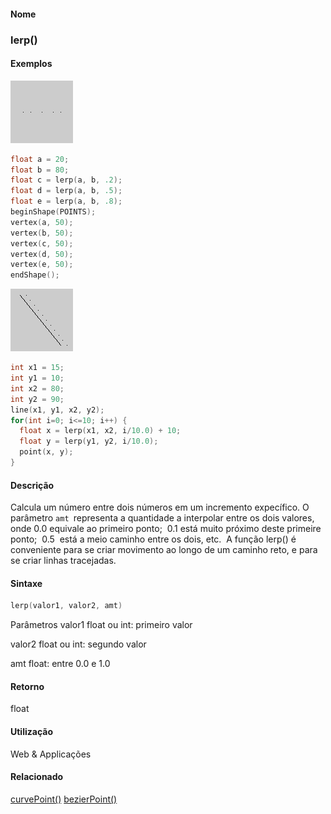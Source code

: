 
#### Nome
### lerp()

#### Exemplos
<img border="0" height="100" src="media/lerp_.gif" width="100"/>

```pde
float a = 20; 
float b = 80; 
float c = lerp(a, b, .2); 
float d = lerp(a, b, .5); 
float e = lerp(a, b, .8); 
beginShape(POINTS); 
vertex(a, 50); 
vertex(b, 50); 
vertex(c, 50); 
vertex(d, 50); 
vertex(e, 50); 
endShape(); 

```
<img border="0" height="100" src="media/lerp_2.gif" width="100"/>

```pde
int x1 = 15; 
int y1 = 10; 
int x2 = 80; 
int y2 = 90; 
line(x1, y1, x2, y2); 
for(int i=0; i<=10; i++) { 
  float x = lerp(x1, x2, i/10.0) + 10; 
  float y = lerp(y1, y2, i/10.0); 
  point(x, y); 
} 

```

#### Descrição
Calcula um número entre dois números em um incremento expecífico. O parâmetro `amt `representa
a quantidade a interpolar entre os dois valores, onde 0.0 equivale ao
primeiro ponto;  0.1 está muito próximo deste
primeire ponto;  0.5  está a meio caminho entre os
dois, etc.  A função lerp() é conveniente
para se criar movimento ao longo de um caminho reto, e para se criar
linhas tracejadas.

#### Sintaxe
```pde
lerp(valor1, valor2, amt)

```
Parâmetros
valor1
float ou int: primeiro valor


valor2
float ou int: segundo valor


amt
float: entre 0.0 e 1.0



#### Retorno

	
float

#### Utilização

	
Web & Applicações

#### Relacionado
[curvePoint()](curvePoint_
)
[bezierPoint()](bezierPoint_
)

